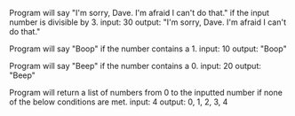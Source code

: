 Program will say "I'm sorry, Dave. I'm afraid I can't do that." if the input number is divisible by 3.
  input: 30
  output: "I'm sorry, Dave. I'm afraid I can't do that."

Program will say "Boop" if the number contains a 1.
  input: 10
  output: "Boop"

Program will say "Beep" if the number contains a 0.
  input: 20
  output: "Beep"

Program will return a list of numbers from 0 to the inputted number if none of the below conditions are met.
  input: 4
  output: 0, 1, 2, 3, 4

